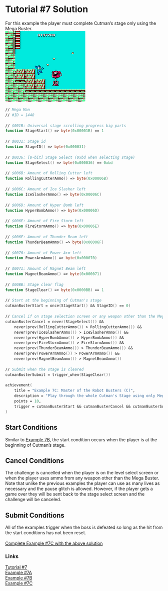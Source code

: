 # Tutorial #7 Solution
For this example the player must complete Cutman’s stage only using the Mega Buster.<br> 
![Mega Man Mega Busting through Bomb Man’s stage](Mega_Man_Buster_Solution.png)<br>
```fsharp
// Mega Man
// #ID = 1448

// $001B: Universal stage scrolling progress big parts
function StageStart() => byte(0x00001B) == 1

// $0031: Stage id
function StageID() => byte(0x000031)

// $0036: [8-bit] Stage Select (0xbd when selecting stage)
function StageSelect() => byte(0x000036) == 0xbd

// $006B: Amount of Rolling Cutter left
function RollingCutterAmmo() => byte(0x00006B)

// $006C: Amount of Ice Slasher left
function IceSlasherAmmo() => byte(0x00006C)

// $006D: Amount of Hyper Bomb left
function HyperBombAmmo() => byte(0x00006D)

// $006E: Amount of Fire Storm left
function FireStormAmmo() => byte(0x00006E)

// $006F: Amount of Thunder Beam left
function ThunderBeamAmmo() => byte(0x00006F)

// $0070: Amount of Power Arm left
function PowerArmAmmo() => byte(0x000070)

// $0071: Amount of Magnet Beam left
function MagnetBeamAmmo() => byte(0x000071)

// $00BB: Stage clear flag
function StageClear() => byte(0x0000BB) == 1

// Start at the beginning of Cutman's stage
cutmanBusterStart = once(StageStart() && StageID() == 0)

// Cancel if on stage selection screen or any weapon other than the Mega Buster is used
cutmanBusterCancel = never(StageSelect()) && 
    never(prev(RollingCutterAmmo()) > RollingCutterAmmo()) && 
    never(prev(IceSlasherAmmo()) > IceSlasherAmmo()) && 
    never(prev(HyperBombAmmo()) > HyperBombAmmo()) &&
    never(prev(FireStormAmmo()) > FireStormAmmo()) && 
    never(prev(ThunderBeamAmmo()) > ThunderBeamAmmo()) &&
    never(prev(PowerArmAmmo()) > PowerArmAmmo()) &&    
    never(prev(MagnetBeamAmmo()) > MagnetBeamAmmo())

// Submit when the stage is cleared
cutmanBusterSubmit = trigger_when(StageClear())

achievement(
    title = "Example 7C: Master of the Robot Busters (C)",
    description = "Play through the whole Cutman's Stage using only Mega Buster",
    points = 10,
    trigger = cutmanBusterStart && cutmanBusterCancel && cutmanBusterSubmit
)
```
## Start Conditions
Similar to [Example 7B](../Example_7B.md), the start condition occurs when the player is at the beginning of Cutman’s stage.
## Cancel Conditions
The challenge is cancelled when the player is on the level select screen or when the player uses ammo from any weapon other than the Mega Buster.  Note that unlike the previous examples the player can use as many lives as necessary and the pause glitch is allowed. However, if the player gets a game over they will be sent back to the stage select screen and the challenge will be canceled.
## Submit Conditions
All of the examples trigger when the boss is defeated so long as the hit from the start conditions has not been reset.<br>
<br>
[Complete Example #7C with the above solution](Example_7C_Mega_Man.rascript)<br>
### Links
[Tutorial #7](../readme.md)<br>
[Example #7A](../Example_7A.md)<br>
[Example #7B](../Example_7B.md)<br>
[Example #7C](../Example_7C.md)